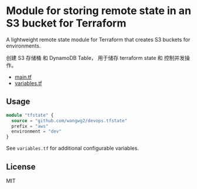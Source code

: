 # Module for storing remote state in an S3 bucket for Terraform

A lightweight remote state module for Terraform that creates S3 buckets for environments.

创建 S3 存储桶 和 DynamoDB Table， 用于储存 terraform state 和 控制并发操作。

- [main.tf](main.tf)
- [variables.tf](variables.tf)

## Usage

```terraform
module "tfstate" {
  source = "github.com/wangwg2/devops.tfstate"
  prefix = "aws"
  environment = "dev"
}
```

See `variables.tf` for additional configurable variables.

## License

MIT
